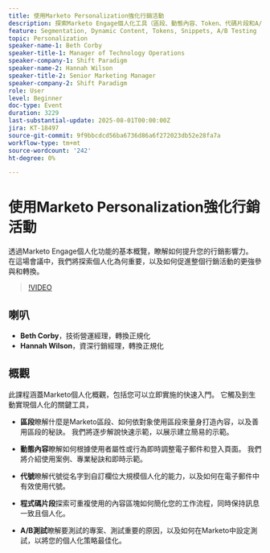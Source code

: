 ```yaml
---
title: 使用Marketo Personalization強化行銷活動
description: 探索Marketo Engage個人化工具（區段、動態內容、Token、代碼片段和A/B測試），以提升參與度，並輕鬆擴展量身打造的行銷活動。
feature: Segmentation, Dynamic Content, Tokens, Snippets, A/B Testing
topic: Personalization
speaker-name-1: Beth Corby
speaker-title-1: Manager of Technology Operations
speaker-company-1: Shift Paradigm
speaker-name-2: Hannah Wilson
speaker-title-2: Senior Marketing Manager
speaker-company-2: Shift Paradigm
role: User
level: Beginner
doc-type: Event
duration: 3229
last-substantial-update: 2025-08-01T00:00:00Z
jira: KT-18497
source-git-commit: 9f9bbcdcd56ba6736d86a6f272023db52e28fa7a
workflow-type: tm+mt
source-wordcount: '242'
ht-degree: 0%

---
```



# 使用Marketo Personalization強化行銷活動

透過Marketo Engage個人化功能的基本概覽，瞭解如何提升您的行銷影響力。 在這場會議中，我們將探索個人化為何重要，以及如何促進整個行銷活動的更強參與和轉換。

>[!VIDEO](https://video.tv.adobe.com/v/3464791/?learn=on&enablevpops)

## 喇叭

* **Beth Corby**，技術營運經理，轉換正規化
* **Hannah Wilson**，資深行銷經理，轉換正規化

## 概觀

此課程涵蓋Marketo個人化概觀，包括您可以立即實施的快速入門。 它觸及到生動實現個人化的關鍵工具，

* **區段**&#x200B;瞭解什麼是Marketo區段、如何依對象使用區段來量身打造內容，以及善用區段的秘訣。 我們將逐步解說快速示範，以展示建立簡易的示範。

* **動態內容**&#x200B;瞭解如何根據使用者屬性或行為即時調整電子郵件和登入頁面。 我們將介紹使用案例、專業秘訣和即時示範。

* **代號**&#x200B;瞭解代號從名字到自訂欄位大規模個人化的能力，以及如何在電子郵件中有效使用代號。

* **程式碼片段**&#x200B;探索可重複使用的內容區塊如何簡化您的工作流程，同時保持訊息一致且個人化。

* **A/B測試**&#x200B;瞭解要測試的專案、測試重要的原因，以及如何在Marketo中設定測試，以將您的個人化策略最佳化。
